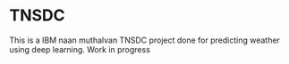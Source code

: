 # TNSDC
This is a IBM naan muthalvan TNSDC project done for predicting weather using deep learning.
Work in progress
